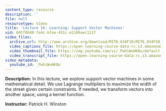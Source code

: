 ```yaml
---
content_type: resource
description: ''
file: null
resourcetype: Video
title: 'Lecture 16: Learning: Support Vector Machines'
uid: 601f8b80-fe4c-bfae-451c-e2106aec111f
video_files:
  archive_url: http://www.archive.org/download/MIT6.034F10/MIT6_034F10_lec16_300k.mp4
  video_captions_file: https://open-learning-course-data-rc.s3.amazonaws.com/6-034-artificial-intelligence-fall-2010/dcf2875ff10f54a8804bdf695166f2e3_PwhiWxHK8o.vtt
  video_thumbnail_file: https://img.youtube.com/vi/_PwhiWxHK8o/default.jpg
  video_transcript_file: https://open-learning-course-data-rc.s3.amazonaws.com/6-034-artificial-intelligence-fall-2010/72f5baea84b5c219b932e04ccb377179_PwhiWxHK8o.pdf
video_metadata:
  youtube_id: _PwhiWxHK8o
---
```


**Description:** In this lecture, we explore support vector machines in some mathematical detail. We use Lagrange multipliers to maximize the width of the street given certain constraints. If needed, we transform vectors into another space, using a kernel function.

**Instructor:** Patrick H. Winston